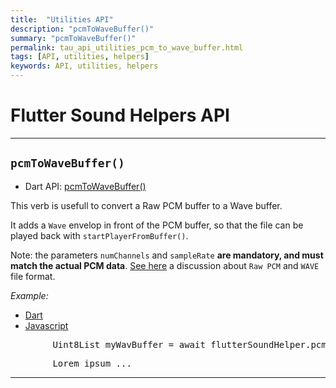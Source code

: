 ```yaml
---
title:  "Utilities API"
description: "pcmToWaveBuffer()"
summary: "pcmToWaveBuffer()"
permalink: tau_api_utilities_pcm_to_wave_buffer.html
tags: [API, utilities, helpers]
keywords: API, utilities, helpers
---
```


# Flutter Sound Helpers API

------------------------------------------------------------------------------------------------------------------------

## `pcmToWaveBuffer()`

- Dart API: [pcmToWaveBuffer()](pages/flutter-sound/api/helper/FlutterSoundHelper/pcmToWaveBuffer.html)

This verb is usefull to convert a Raw PCM buffer to a Wave buffer.

It adds a `Wave` envelop in front of the PCM buffer, so that the file can be played back with `startPlayerFromBuffer()`.

Note: the parameters `numChannels` and `sampleRate` **are mandatory, and must match the actual PCM data**. [See here](codec.md#note-on-raw-pcm-and-wave-files) a discussion about `Raw PCM` and `WAVE` file format.

*Example:*
<ul id="profileTabs" class="nav nav-tabs">
    <li class="active"><a href="#dart" data-toggle="tab">Dart</a></li>
    <li><a href="#javascript" data-toggle="tab">Javascript</a></li>
</ul>
<div class="tab-content">

<div role="tabpanel" class="tab-pane active" id="dart">

<pre>
        Uint8List myWavBuffer = await flutterSoundHelper.pcmToWaveBuffer(inputBuffer: myPCMBuffer, numChannels: 1, sampleRate: 8000);
</pre>

</div>

<div role="tabpanel" class="tab-pane" id="javascript">
<pre>
        Lorem ipsum ...
</pre>
</div>

</div>

------------------------------------------------------------------------------------------------------------------------
